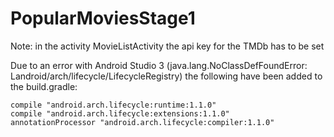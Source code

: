 # PopularMoviesStage1

Note: in the activity MovieListActivity the api key for the TMDb has to be set

Due to an error with Android Studio 3 (java.lang.NoClassDefFoundError: Landroid/arch/lifecycle/LifecycleRegistry)
the following have been added to the build.gradle:

    compile "android.arch.lifecycle:runtime:1.1.0"
    compile "android.arch.lifecycle:extensions:1.1.0"
    annotationProcessor "android.arch.lifecycle:compiler:1.1.0"
